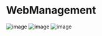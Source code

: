 # WebManagement
![image](https://github.com/Pradeep4802/WebManagement/assets/88763660/9be06a0f-d84e-4b6c-9abe-3864120628a3)
![image](https://github.com/Pradeep4802/WebManagement/assets/88763660/95b4bca2-086e-461b-9bff-723c73d05a16)
![image](https://github.com/Pradeep4802/WebManagement/assets/88763660/f6f2ac3e-3c0a-4001-9b19-6e8d4db2b63f)

